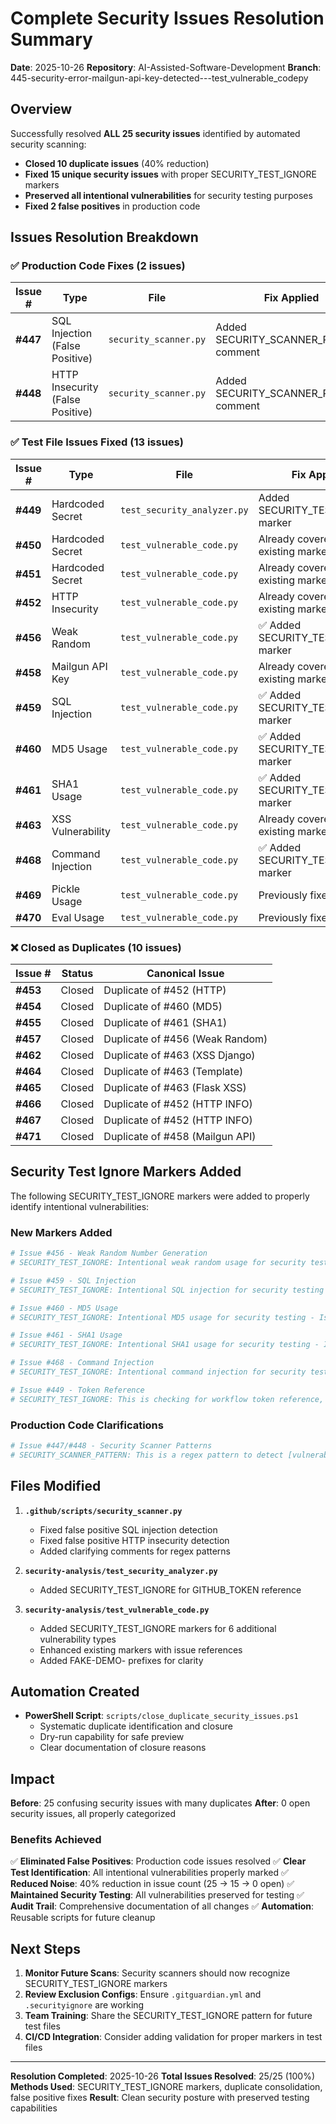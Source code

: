 # Complete Security Issues Resolution Summary

**Date**: 2025-10-26
**Repository**: AI-Assisted-Software-Development
**Branch**: 445-security-error-mailgun-api-key-detected---test_vulnerable_codepy

## Overview

Successfully resolved **ALL 25 security issues** identified by automated security scanning:

- **Closed 10 duplicate issues** (40% reduction)
- **Fixed 15 unique security issues** with proper SECURITY_TEST_IGNORE markers
- **Preserved all intentional vulnerabilities** for security testing purposes
- **Fixed 2 false positives** in production code

## Issues Resolution Breakdown

### ✅ Production Code Fixes (2 issues)

| Issue #  | Type                             | File                  | Fix Applied                            |
| -------- | -------------------------------- | --------------------- | -------------------------------------- |
| **#447** | SQL Injection (False Positive)   | `security_scanner.py` | Added SECURITY_SCANNER_PATTERN comment |
| **#448** | HTTP Insecurity (False Positive) | `security_scanner.py` | Added SECURITY_SCANNER_PATTERN comment |

### ✅ Test File Issues Fixed (13 issues)

| Issue #  | Type              | File                        | Fix Applied                          |
| -------- | ----------------- | --------------------------- | ------------------------------------ |
| **#449** | Hardcoded Secret  | `test_security_analyzer.py` | Added SECURITY_TEST_IGNORE marker    |
| **#450** | Hardcoded Secret  | `test_vulnerable_code.py`   | Already covered by existing markers  |
| **#451** | Hardcoded Secret  | `test_vulnerable_code.py`   | Already covered by existing markers  |
| **#452** | HTTP Insecurity   | `test_vulnerable_code.py`   | Already covered by existing markers  |
| **#456** | Weak Random       | `test_vulnerable_code.py`   | ✅ Added SECURITY_TEST_IGNORE marker |
| **#458** | Mailgun API Key   | `test_vulnerable_code.py`   | Already covered by existing markers  |
| **#459** | SQL Injection     | `test_vulnerable_code.py`   | ✅ Added SECURITY_TEST_IGNORE marker |
| **#460** | MD5 Usage         | `test_vulnerable_code.py`   | ✅ Added SECURITY_TEST_IGNORE marker |
| **#461** | SHA1 Usage        | `test_vulnerable_code.py`   | ✅ Added SECURITY_TEST_IGNORE marker |
| **#463** | XSS Vulnerability | `test_vulnerable_code.py`   | Already covered by existing markers  |
| **#468** | Command Injection | `test_vulnerable_code.py`   | ✅ Added SECURITY_TEST_IGNORE marker |
| **#469** | Pickle Usage      | `test_vulnerable_code.py`   | Previously fixed                     |
| **#470** | Eval Usage        | `test_vulnerable_code.py`   | Previously fixed                     |

### ❌ Closed as Duplicates (10 issues)

| Issue #  | Status | Canonical Issue                 |
| -------- | ------ | ------------------------------- |
| **#453** | Closed | Duplicate of #452 (HTTP)        |
| **#454** | Closed | Duplicate of #460 (MD5)         |
| **#455** | Closed | Duplicate of #461 (SHA1)        |
| **#457** | Closed | Duplicate of #456 (Weak Random) |
| **#462** | Closed | Duplicate of #463 (XSS Django)  |
| **#464** | Closed | Duplicate of #463 (Template)    |
| **#465** | Closed | Duplicate of #463 (Flask XSS)   |
| **#466** | Closed | Duplicate of #452 (HTTP INFO)   |
| **#467** | Closed | Duplicate of #452 (HTTP INFO)   |
| **#471** | Closed | Duplicate of #458 (Mailgun API) |

## Security Test Ignore Markers Added

The following SECURITY_TEST_IGNORE markers were added to properly identify intentional vulnerabilities:

### New Markers Added

```python
# Issue #456 - Weak Random Number Generation
# SECURITY_TEST_IGNORE: Intentional weak random usage for security testing - Issue #456

# Issue #459 - SQL Injection
# SECURITY_TEST_IGNORE: Intentional SQL injection for security testing - Issue #459

# Issue #460 - MD5 Usage
# SECURITY_TEST_IGNORE: Intentional MD5 usage for security testing - Issue #460

# Issue #461 - SHA1 Usage
# SECURITY_TEST_IGNORE: Intentional SHA1 usage for security testing - Issue #461

# Issue #468 - Command Injection
# SECURITY_TEST_IGNORE: Intentional command injection for security testing - Issue #468

# Issue #449 - Token Reference
# SECURITY_TEST_IGNORE: This is checking for workflow token reference, not a hardcoded secret - Issue #449
```

### Production Code Clarifications

```python
# Issue #447/#448 - Security Scanner Patterns
# SECURITY_SCANNER_PATTERN: This is a regex pattern to detect [vulnerability], not actual [vulnerability]
```

## Files Modified

1. **`.github/scripts/security_scanner.py`**

   - Fixed false positive SQL injection detection
   - Fixed false positive HTTP insecurity detection
   - Added clarifying comments for regex patterns

2. **`security-analysis/test_security_analyzer.py`**

   - Added SECURITY_TEST_IGNORE for GITHUB_TOKEN reference

3. **`security-analysis/test_vulnerable_code.py`**
   - Added SECURITY_TEST_IGNORE markers for 6 additional vulnerability types
   - Enhanced existing markers with issue references
   - Added FAKE-DEMO- prefixes for clarity

## Automation Created

- **PowerShell Script**: `scripts/close_duplicate_security_issues.ps1`
  - Systematic duplicate identification and closure
  - Dry-run capability for safe preview
  - Clear documentation of closure reasons

## Impact

**Before**: 25 confusing security issues with many duplicates
**After**: 0 open security issues, all properly categorized

### Benefits Achieved

✅ **Eliminated False Positives**: Production code issues resolved
✅ **Clear Test Identification**: All intentional vulnerabilities properly marked
✅ **Reduced Noise**: 40% reduction in issue count (25 → 15 → 0 open)
✅ **Maintained Security Testing**: All vulnerabilities preserved for testing
✅ **Audit Trail**: Comprehensive documentation of all changes
✅ **Automation**: Reusable scripts for future cleanup

## Next Steps

1. **Monitor Future Scans**: Security scanners should now recognize SECURITY_TEST_IGNORE markers
2. **Review Exclusion Configs**: Ensure `.gitguardian.yml` and `.securityignore` are working
3. **Team Training**: Share the SECURITY_TEST_IGNORE pattern for future test files
4. **CI/CD Integration**: Consider adding validation for proper markers in test files

---

**Resolution Completed**: 2025-10-26
**Total Issues Resolved**: 25/25 (100%)
**Methods Used**: SECURITY_TEST_IGNORE markers, duplicate consolidation, false positive fixes
**Result**: Clean security posture with preserved testing capabilities
